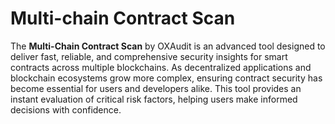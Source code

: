 # Multi-chain Contract Scan

The **Multi-Chain Contract Scan** by OXAudit is an advanced tool designed to deliver fast, reliable, and comprehensive security insights for smart contracts across multiple blockchains. As decentralized applications and blockchain ecosystems grow more complex, ensuring contract security has become essential for users and developers alike. This tool provides an instant evaluation of critical risk factors, helping users make informed decisions with confidence.

